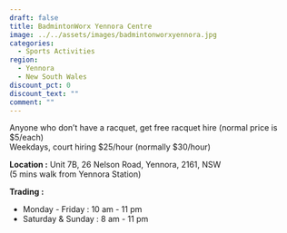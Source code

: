```yaml
---
draft: false
title: BadmintonWorx Yennora Centre
image: ../../assets/images/badmintonworxyennora.jpg
categories:
  - Sports Activities
region:
  - Yennora
  - New South Wales
discount_pct: 0
discount_text: ""
comment: ""
---
```

Anyone who don’t have a racquet, get free racquet hire (normal price is $5/each)\
Weekdays, court hiring $25/hour (normally $30/hour)

**Location :** Unit 7B, 26 Nelson Road, Yennora, 2161, NSW\
(5 mins walk from Yennora Station)

**Trading :**

* Monday - Friday : 10 am - 11 pm
* Saturday & Sunday : 8 am - 11 pm
